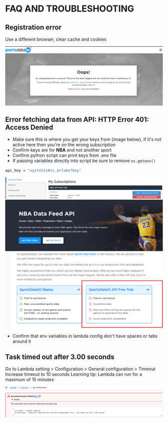 # FAQ AND TROUBLESHOOTING 


## Registration error
Use a different browser, clear cache and cookies

![alt text](image.png)
## Error fetching data from API: HTTP Error 401: Access Denied
- Make sure this is where you get your keys from (image below), if it's not active here then you're on the wrong subscription
- Confirm keys are for **NBA** and not another sport
- Confirm python script can print keys from .env file
- If passing variables directly into script be sure to remove `os.getenv()` 

```bash
api_key = "xyz%this#is_a+fake?key"
```

![alt text](image-1.png)
![alt text](image-4.png)
![alt text](image-3.png)

- Confirm that env variables in lambda config don't have spaces or tabs around it

## Task timed out after 3.00 seconds
Go to Lambda setting > Configuration > General configuration > Timeout <br>
Increase timeout to 10 seconds 
Learning tip: Lambda can run for a maximum of 15 minutes

![alt text](image-2.png)

